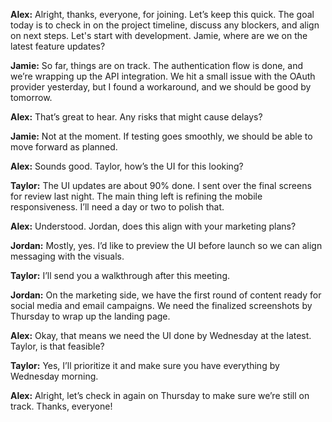 **Alex:** Alright, thanks, everyone, for joining. Let’s keep this quick. The goal today is to check in on the project timeline, discuss any blockers, and align on next steps. Let's start with development. Jamie, where are we on the latest feature updates?

**Jamie:** So far, things are on track. The authentication flow is done, and we’re wrapping up the API integration. We hit a small issue with the OAuth provider yesterday, but I found a workaround, and we should be good by tomorrow.

**Alex:** That’s great to hear. Any risks that might cause delays?

**Jamie:** Not at the moment. If testing goes smoothly, we should be able to move forward as planned.

**Alex:** Sounds good. Taylor, how’s the UI for this looking?

**Taylor:** The UI updates are about 90% done. I sent over the final screens for review last night. The main thing left is refining the mobile responsiveness. I’ll need a day or two to polish that.

**Alex:** Understood. Jordan, does this align with your marketing plans?

**Jordan:** Mostly, yes. I’d like to preview the UI before launch so we can align messaging with the visuals.

**Taylor:** I’ll send you a walkthrough after this meeting.

**Jordan:** On the marketing side, we have the first round of content ready for social media and email campaigns. We need the finalized screenshots by Thursday to wrap up the landing page.

**Alex:** Okay, that means we need the UI done by Wednesday at the latest. Taylor, is that feasible?

**Taylor:** Yes, I’ll prioritize it and make sure you have everything by Wednesday morning.

**Alex:** Alright, let’s check in again on Thursday to make sure we’re still on track. Thanks, everyone!


